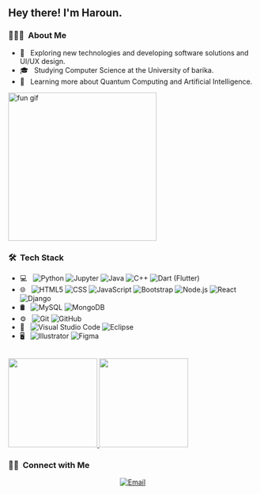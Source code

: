 <h2> Hey there! I'm Haroun.</h2>


<h3> 👨🏻‍💻 &nbsp;About Me </h3>

- 🤔 &nbsp; Exploring new technologies and developing software solutions and UI/UX design.
- 🎓 &nbsp; Studying Computer Science at the University of barika.
- 🌱 &nbsp; Learning more about Quantum Computing and Artificial Intelligence.
<p align="left">
    <img src="https://media2.giphy.com/media/v1.Y2lkPTc5MGI3NjExdTZ2cHNqNGVmdnJiNjk5bGl6dGZoM3diYjNmZGxldWJ1MXhpYTJsaSZlcD12MV9pbnRlcm5hbF9naWZfYnlfaWQmY3Q9Zw/CuuSHzuc0O166MRfjt/giphy.gif" width="300" alt="fun gif">
  </p>


<h3> 🛠 &nbsp;Tech Stack</h3>

- 💻 &nbsp;
  ![Python](https://img.shields.io/badge/-Python-333333?style=flat&logo=python)
  ![Jupyter](https://img.shields.io/badge/-JUPYTER-333333?style=flat&logo=Jupyter)
  ![Java](https://img.shields.io/badge/-Java-333333?style=flat&logo=Java&logoColor=007396)
  ![C++](https://img.shields.io/badge/-C++-333333?style=flat&logo=C%2B%2B&logoColor=00599C)
  ![Dart (Flutter)](https://img.shields.io/badge/-Dart-333333?style=flat&logo=dart&logoColor=276DC3)
- 🌐 &nbsp;
  ![HTML5](https://img.shields.io/badge/-HTML5-333333?style=flat&logo=HTML5)
  ![CSS](https://img.shields.io/badge/-CSS-333333?style=flat&logo=CSS3&logoColor=1572B6)
  ![JavaScript](https://img.shields.io/badge/-JavaScript-333333?style=flat&logo=javascript)
  ![Bootstrap](https://img.shields.io/badge/-Bootstrap-333333?style=flat&logo=bootstrap&logoColor=563D7C)
  ![Node.js](https://img.shields.io/badge/-Node.js-333333?style=flat&logo=node.js)
  ![React](https://img.shields.io/badge/-React-333333?style=flat&logo=react)
  ![Django](https://img.shields.io/badge/-Django-333333?style=flat&logo=django)
- 🛢 &nbsp;
  ![MySQL](https://img.shields.io/badge/-MySQL-333333?style=flat&logo=mysql)
  ![MongoDB](https://img.shields.io/badge/-MongoDB-333333?style=flat&logo=mongodb)
- ⚙️ &nbsp;
  ![Git](https://img.shields.io/badge/-Git-333333?style=flat&logo=git)
  ![GitHub](https://img.shields.io/badge/-GitHub-333333?style=flat&logo=github)
- 🔧 &nbsp;
  ![Visual Studio Code](https://img.shields.io/badge/-Visual%20Studio%20Code-333333?style=flat&logo=visual-studio-code&logoColor=007ACC)
  ![Eclipse](https://img.shields.io/badge/-Eclipse-333333?style=flat&logo=eclipse-ide&logoColor=2C2255)
- 🖥 &nbsp;
  ![Illustrator](https://img.shields.io/badge/-Illustrator-333333?style=flat&logo=adobe-illustrator)
  ![Figma](https://img.shields.io/badge/-Figma-333333?style=flat&logo=figma)
  

<br/>

<a href="https://github.com/Harounbacha">
  <img height="180em" src="https://github-readme-stats.vercel.app/api?username=Harounbacha&theme=tokyonight&show_icons=true" />
  <img height="180em" src="https://github-readme-stats.vercel.app/api/top-langs/?username=Harounbacha&theme=tokyonight&layout=compact" />
</a>


<br/>

<h3> 🤝🏻 &nbsp;Connect with Me </h3>
<p align="center">
  <a href="mailto:harounbacha2005@gmail.com">
    <img alt="Email" src="https://img.shields.io/badge/Email-harounbacha2005@gmail.com-blue?style=flat-square&logo=gmail">
  </a>
</p>
